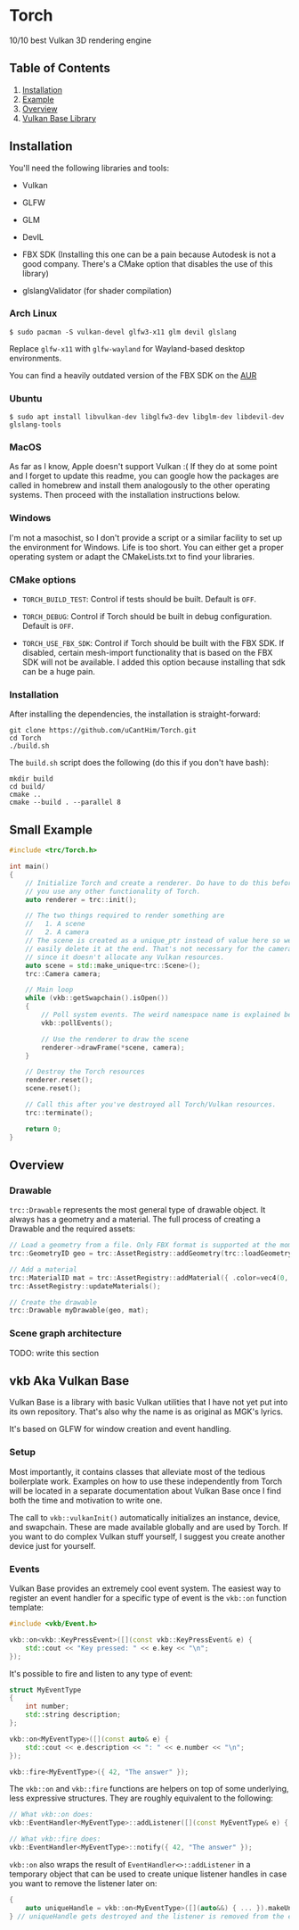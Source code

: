 Torch
=====

10/10 best Vulkan 3D rendering engine

Table of Contents
-----------------

1. [Installation](#installation)
2. [Example](#example)
3. [Overview](#overview)
4. [Vulkan Base Library](#vkb)


<a name="installation"></a>
Installation
------------

You'll need the following libraries and tools:

 - Vulkan

 - GLFW

 - GLM

 - DevIL

 - FBX SDK (Installing this one can be a pain because Autodesk is not a good company. There's a CMake option that
disables the use of this library)

 - glslangValidator (for shader compilation)

### Arch Linux

    $ sudo pacman -S vulkan-devel glfw3-x11 glm devil glslang

Replace `glfw-x11` with `glfw-wayland` for Wayland-based desktop environments.

You can find a heavily outdated version of the FBX SDK on the [AUR](https://aur.archlinux.org/packages/fbx-sdk/)

### Ubuntu

    $ sudo apt install libvulkan-dev libglfw3-dev libglm-dev libdevil-dev glslang-tools

### MacOS

As far as I know, Apple doesn't support Vulkan :( If they do at some point and I forget to update this readme, you can
google how the packages are called in homebrew and install them analogously to the other operating systems. Then proceed
with the installation instructions below.

### Windows

I'm not a masochist, so I don't provide a script or a similar facility to set up the environment for Windows. Life is too
short. You can either get a proper operating system or adapt the CMakeLists.txt to find your libraries.

### CMake options

 - `TORCH_BUILD_TEST`: Control if tests should be built. Default is `OFF`.

 - `TORCH_DEBUG`: Control if Torch should be built in debug configuration. Default is `OFF`.

 - `TORCH_USE_FBX_SDK`: Control if Torch should be built with the FBX SDK. If disabled, certain mesh-import
functionality that is based on the FBX SDK will not be available. I added this option because installing that sdk can be
a huge pain.

### Installation

After installing the dependencies, the installation is straight-forward:

    git clone https://github.com/uCantHim/Torch.git
    cd Torch
    ./build.sh

The `build.sh` script does the following (do this if you don't have bash):

    mkdir build
    cd build/
    cmake ..
    cmake --build . --parallel 8


<a name="example"></a>
Small Example
-------------

```c++
#include <trc/Torch.h>

int main()
{
    // Initialize Torch and create a renderer. Do have to do this before
    // you use any other functionality of Torch.
    auto renderer = trc::init();

    // The two things required to render something are
    //   1. A scene
    //   2. A camera
    // The scene is created as a unique_ptr instead of value here so we can
    // easily delete it at the end. That's not necessary for the camera
    // since it doesn't allocate any Vulkan resources.
    auto scene = std::make_unique<trc::Scene>();
    trc::Camera camera;

    // Main loop
    while (vkb::getSwapchain().isOpen())
    {
        // Poll system events. The weird namespace name is explained below.
        vkb::pollEvents();

        // Use the renderer to draw the scene
        renderer->drawFrame(*scene, camera);
    }

    // Destroy the Torch resources
    renderer.reset();
    scene.reset();

    // Call this after you've destroyed all Torch/Vulkan resources.
    trc::terminate();

    return 0;
}
```


<a name="overview"></a>
Overview
--------

### Drawable

`trc::Drawable` represents the most general type of drawable object. It always has a geometry and a material. The full
process of creating a Drawable and the required assets:

```c++
// Load a geometry from a file. Only FBX format is supported at the moment.
trc::GeometryID geo = trc::AssetRegistry::addGeometry(trc::loadGeometry("my_geo.fbx").get());

// Add a material
trc::MaterialID mat = trc::AssetRegistry::addMaterial({ .color=vec4(0, 1, 0.4, 1) });
trc::AssetRegistry::updateMaterials();

// Create the drawable
trc::Drawable myDrawable(geo, mat);
```

### Scene graph architecture

TODO: write this section


<a name="vkb"></a>
vkb Aka Vulkan Base
-------------------

Vulkan Base is a library with basic Vulkan utilities that I have not yet put into its own repository. That's also why
the name is as original as MGK's lyrics.

It's based on GLFW for window creation and event handling.

### Setup

Most importantly, it contains classes that alleviate most of the tedious boilerplate work. Examples on how to use these
independently from Torch will be located in a separate documentation about Vulkan Base once I find both the time and
motivation to write one.

The call to `vkb::vulkanInit()` automatically initializes an instance, device, and swapchain. These are made available
globally and are used by Torch. If you want to do complex Vulkan stuff yourself, I suggest you create another device
just for yourself.

### Events

Vulkan Base provides an extremely cool event system. The easiest way to register an event handler for a specific type of
event is the `vkb::on` function template:

```c++
#include <vkb/Event.h>

vkb::on<vkb::KeyPressEvent>([](const vkb::KeyPressEvent& e) {
    std::cout << "Key pressed: " << e.key << "\n";
});
```

It's possible to fire and listen to any type of event:

```c++
struct MyEventType
{
    int number;
    std::string description;
};

vkb::on<MyEventType>([](const auto& e) {
    std::cout << e.description << ": " << e.number << "\n";
});

vkb::fire<MyEventType>({ 42, "The answer" });
```

The `vkb::on` and `vkb::fire` functions are helpers on top of some underlying, less expressive structures. They are
roughly equivalent to the following:

```c++
// What vkb::on does:
vkb::EventHandler<MyEventType>::addListener([](const MyEventType& e) { ... });

// What vkb::fire does:
vkb::EventHandler<MyEventType>::notify({ 42, "The answer" });
```

`vkb::on` also wraps the result of `EventHandler<>::addListener` in a temporary object that can be used to create unique
listener handles in case you want to remove the listener later on:

```c++
{
    auto uniqueHandle = vkb::on<MyEventType>([](auto&&) { ... }).makeUnique();
} // uniqueHandle gets destroyed and the listener is removed from the event handler
```
